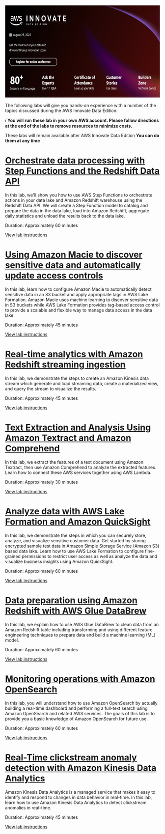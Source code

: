 <p align="center">
  <img width="700" height="300" src="images/summit.png">
</p>

The following labs will give you hands-on experience with a number of the topics discussed during the AWS Innovate Data Edition.

ℹ️ **You will run these lab in your own AWS account. Please follow directions at the end of the labs to remove resources to minimize costs.**

These labs will remain available after AWS Innovate Data Edition **You can do them at any time**

# [Orchestrate data processing with Step Functions and the Redshift Data API](https://github.com/joshtow/Orchestrate-Data-Pipeline-with-Step-Functions)

In this lab, we'll show you how to use AWS Step Functions to orchestrate actions in your data lake and Amazon Redshift warehouse using the Redshift Data API.  We will create a Step Function model to catalog and prepare the data in the data lake, load into Amazon Redshift, aggregate daily statistics and unload the results back to the data lake.

Duration: Approximately 60 minutes

[View lab instructions](https://github.com/joshtow/Orchestrate-Data-Pipeline-with-Step-Functions)

# [Using Amazon Macie to discover sensitive data and automatically update access controls](https://github.com/joshtow/Amazon-Macie-and-Lake-Formation-TBAC)

In this lab, learn how to configure Amazon Macie to automatically detect sensitive data in an S3 bucket and apply appropriate tags in AWS Lake Formation. Amazon Macie uses machine learning to discover sensitive data in S3 buckets while AWS Lake Formation provides tag-based access control to provide a scalable and flexible way to manage data access in the data lake.

Duration: Approximately 45 minutes

[View lab instructions](https://github.com/joshtow/Amazon-Macie-and-Lake-Formation-TBAC)

# [Real-time analytics with Amazon Redshift streaming ingestion](https://github.com/phonghuule/Real-time-analytics-with-Amazon-Redshift-streaming)

In this lab, we demonstrate the steps to create an Amazon Kinesis data stream which generate and load streaming data, create a materialized view, and query the stream to visualize the results.

Duration: Approximately 45 minutes

[View lab instructions](https://github.com/phonghuule/Real-time-analytics-with-Amazon-Redshift-streaming)

# [Text Extraction and Analysis Using Amazon Textract and Amazon Comprehend](https://github.com/phonghuule/textract-comprehend)

In this lab, we extract the features of a text document using Amazon Textract, then use Amazon Comprehend to analyze the extracted features. Learn how to connect these AWS services together using AWS Lambda.

Duration: Approximately 30 minutes

[View lab instructions](https://github.com/phonghuule/textract-comprehend)

# [Analyze data with AWS Lake Formation and Amazon QuickSight](https://github.com/phonghuule/Securely-analyze-your-data-with-AWS-Lake-Formation-and-Amazon-QuickSight)

In this lab, we demonstrate the steps in which you can securely store, analyze, and visualize sensitive customer data. Get started by storing encrypted sample test data in Amazon Simple Storage Service (Amazon S3) based data lake. Learn how to use AWS Lake Formation to configure fine-grained permissions to restrict user access as well as analyze the data and visualize business insights using Amazon QuickSight.

Duration: Approximately 60 minutes

[View lab instructions](https://github.com/phonghuule/Securely-analyze-your-data-with-AWS-Lake-Formation-and-Amazon-QuickSight)

# [Data preparation using Amazon Redshift with AWS Glue DataBrew](https://github.com/phonghuule/Data-preparation-using-Amazon-Redshift-with-AWS-Glue-DataBrew)

In this lab, we explain how to use AWS Glue DataBrew to clean data from an Amazon Redshift table including transforming and using different feature engineering techniques to prepare data and build a machine learning (ML) model.

Duration: Approximately 60 minutes

[View lab instructions](https://github.com/phonghuule/Data-preparation-using-Amazon-Redshift-with-AWS-Glue-DataBrew)

# [Monitoring operations with Amazon OpenSearch](https://github.com/phonghuule/Monitoring-Operations-With-Amazon-ElasticSearch)

In this lab, you will understand how to use Amazon OpenSearch by actually building a real-time dashboard and performing a full-text search using Amazon OpenSearch and related AWS services. The goals of this lab is to provide you a basic knowledge of Amazon OpenSearch for future use.

Duration: Approximately 60 minutes

[View lab instructions](https://github.com/phonghuule/Monitoring-Operations-With-Amazon-ElasticSearch)


# [Real-Time clickstream anomaly detection with Amazon Kinesis Data Analytics](https://github.com/phonghuule/Real-Time-Clickstream-Anomaly-Detection-Kinesis-Analytics)

Amazon Kinesis Data Analytics is a managed service that makes it easy to identify and respond to changes in data behavior in real-time. In this lab, learn how to use Amazon Kinesis Data Analytics to detect clickstream anomalies in real-time.

Duration: Approximately 45 minutes

[View lab instructions](https://github.com/phonghuule/Real-Time-Clickstream-Anomaly-Detection-Kinesis-Analytics)
